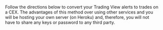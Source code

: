 Follow the directions below to convert your Trading View alerts to trades on a CEX. The advantages of this method over using other services and you will be hosting your own server (on Heroku) and, therefore, you will not have to share any keys or password to any third party.
